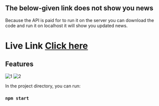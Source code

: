 ## The below-given link does not show you news 
Because the API is paid for to run it on the server you can download the code and run it on localhost it will show you updated news.
#  <h1>Live Link <a href="https://news-app-tawny-delta.vercel.app/"><b>Click here</b> </a></h1>

## Features
![1](https://github.com/user-attachments/assets/05f84611-7364-4240-bd3d-a19e37666481)
![2](https://github.com/user-attachments/assets/92b2c86c-2e13-4828-823f-ae049fa7c51b)

In the project directory, you can run:

### `npm start`

